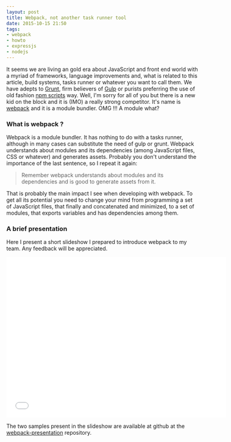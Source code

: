 ```yaml
---
layout: post
title: Webpack, not another task runner tool
date: 2015-10-15 21:50
tags:
- webpack
- howto
- expressjs
- nodejs
---
```


It seems we are living an gold era about JavaScript and front end world with a myriad of frameworks, language improvements and, what is related to this article, build systems, tasks runner or whatever you want to call them.
We have adepts to [Grunt](http://gruntjs.com/), firm believers of [Gulp](http://gulpjs.com/) or purists preferring the use of old fashion [npm scripts](https://docs.npmjs.com/misc/scripts) way. Well, I'm sorry for all of you but there is a new kid on the block and it is (IMO) a really strong competitor. It's name is [webpack](http://webpack.github.io/) and it is a module bundler. OMG !!! A module what?

### What is webpack ?

Webpack is a module bundler. It has nothing to do with a tasks runner, although in many cases can substitute the need of gulp or grunt. Webpack understands about modules and its dependencies (among JavaScript files, CSS or whatever) and generates assets. Probably you don't understand the importance of the last sentence, so I repeat it again:

> Remember webpack understands about modules and its dependencies and is good to generate assets from it.

That is probably the main impact I see when developing with webpack. To get all its potential you need to change your mind from programming a set of JavaScript files, that finally and concatenated and minimized, to a set of modules, that exports variables and has dependencies among them.


### A brief presentation

Here I present a short slideshow I prepared to introduce webpack to my team. Any feedback will be appreciated.

<iframe src="//slides.com/acanimal/webpack/embed" width="576" height="420" scrolling="no" frameborder="0" webkitallowfullscreen mozallowfullscreen allowfullscreen></iframe>

The two samples present in the slideshow are available at github at the [webpack-presentation](https://github.com/acanimal/webpack-presentation) repository.
